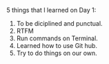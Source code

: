 5 things that I learned on Day 1:
1. To be diciplined and punctual.
2. RTFM
3. Run commands on Terminal.
4. Learned how to use Git hub. 
5. Try to do things on our own.
